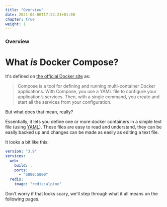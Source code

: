 ```yaml
---
title: "Overview"
date: 2021-04-06T17:22:21+01:00
chapter: true
weight: 1
---
```


### Overview

# What _is_ Docker Compose?

It's defined on [the official Docker site](https://docs.docker.com/compose/) as: 

> Compose is a tool for defining and running multi-container Docker applications. With Compose, you use a YAML file to configure your application’s services. Then, with a single command, you create and start all the services from your configuration.

But what does that mean, really?

Essentially, it lets you define one or more docker containers in a simple text file (using [YAML](https://en.wikipedia.org/wiki/YAML)). These files are easy to read and understand, they can be easily backed up and changes can be made as easily as editing a text file.

It looks a bit like this:

```yaml
version: "3.9"
services:
  web:
    build: .
    ports:
      - "5000:5000"
  redis:
    image: "redis:alpine"
```
Don't worry if that looks scary, we'll step through what it all means on the following pages.

